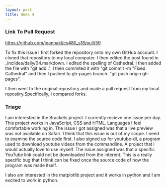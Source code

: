 ```yaml
---
layout: post
title: Week 4
---
```

### Link To Pull Request

https://github.com/joannakl/cs480_s18/pull/59

To fix this issue I first forked the repository onto my own GitHub account. I cloned that repository to my local computer. I then edited the post found in _inclides/daily/04.markdown. I edited the spelling of Cathedral. I then added the file with "git add .". I then commited it with "git commit -m "Fixed Cathedral" and then I pushed to gh-pages branch. "git push origin gh-pages".

I then went to the original repository and made a pull request from my local repostiry.Specifically, I compared forks.  


### Triage

I am interested in the Brackets project. I currently recieve one issue per day. This project works in JavaScript, CSS and HTML. Languages I feel comfortable working in.
The issue I got assigned was that a live preview was not available on Safari. I think that this issue is out of my scope. I need to examine the source code first.
I also signed up for youtube-dl, a program used to download youtube videos from the commandline. A project that I would actually love to use myself.
The issue assigned was that a specific YouTube link could not be downloaded from the interent. This is a really specific bug that I think can be fixed once the source code of how the program was made itself.

I also am interested in the matplotlib project and it works in python and I am excited to work in python. 



